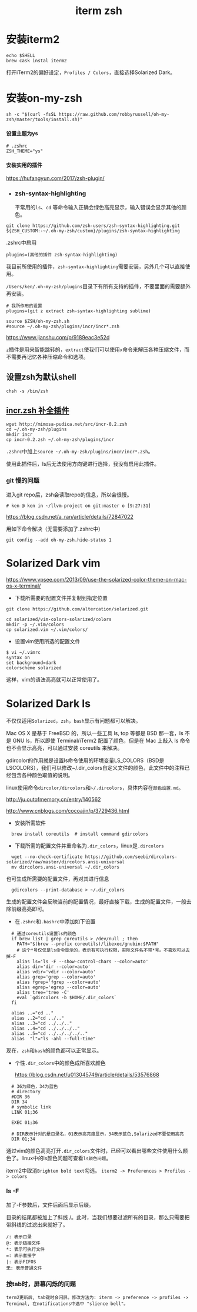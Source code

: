<h1 align="center">iterm zsh</h1>




# 安装iterm2

```shell
echo $SHELL
brew cask instal iterm2
```

打开iTerm2的偏好设定，`Profiles / Colors`，直接选择Solarized Dark。



# 安装on-my-zsh

```shell
sh -c "$(curl -fsSL https://raw.github.com/robbyrussell/oh-my-zsh/master/tools/install.sh)"
```

#### 设置主题为ys

```shell
# .zshrc
ZSH_THEME="ys"
```



#### 安装实用的插件

https://hufangyun.com/2017/zsh-plugin/

- ### zsh-syntax-highlighting

  平常用的`ls`、`cd` 等命令输入正确会绿色高亮显示，输入错误会显示其他的颜色。

```shell
git clone https://github.com/zsh-users/zsh-syntax-highlighting.git ${ZSH_CUSTOM:-~/.oh-my-zsh/custom}/plugins/zsh-syntax-highlighting
```

.zshrc中启用

```shell
plugins=(其他的插件 zsh-syntax-highlighting)
```

我目前所使用的插件，`zsh-syntax-highlighting`需要安装，另外几个可以直接使用。

`/Users/ken/.oh-my-zsh/plugins`目录下有所有支持的插件，不要里面的需要额外再安装。

```shell
# 我所作用的设置
plugins=(git z extract zsh-syntax-highlighting sublime)

source $ZSH/oh-my-zsh.sh
#source ~/.oh-my-zsh/plugins/incr/incr*.zsh
```



https://www.jianshu.com/p/9189eac3e52d

`z`插件是用来智能跳转的，`extract`使我们可以使用`x`命令来解压各种压缩文件，而不需要再记忆各种压缩命令和选项。



## 设置zsh为默认shell

```shell
chsh -s /bin/zsh
```



## [incr.zsh 补全插件](http://mimosa-pudica.net/zsh-incremental.html)

```shell
wget http://mimosa-pudica.net/src/incr-0.2.zsh   
cd ~/.oh-my-zsh/plugins
mkdir incr
cp incr-0.2.zsh ~/.oh-my-zsh/plugins/incr
```



`.zshrc`中加上`source ~/.oh-my-zsh/plugins/incr/incr*.zsh`。

使用此插件后，ls后无法使用方向键进行选择，我没有启用此插件。



### git 慢的问题

进入git repo后，zsh会读取repo的信息，所以会很慢。

```shell
# ken @ ken in ~/llvm-project on git:master o [9:27:31]
```

https://blog.csdn.net/a_ran/article/details/72847022

用如下命令解决（无需要添加了.zshrc中）

```shell
git config --add oh-my-zsh.hide-status 1
```







# Solarized Dark vim



https://www.vpsee.com/2013/09/use-the-solarized-color-theme-on-mac-os-x-terminal/

- 下载所需要的配置文件并复制到指定位置

```shell
git clone https://github.com/altercation/solarized.git

cd solarized/vim-colors-solarized/colors
mkdir -p ~/.vim/colors
cp solarized.vim ~/.vim/colors/
```

- 设置vim使用所选的配置文件

```shell
$ vi ~/.vimrc
syntax on
set background=dark
colorscheme solarized
```

这样，vim的语法高亮就可以正常使用了。



# Solarized Dark ls

不仅仅适用`Solarized`，`zsh`，`bash`显示有问题都可以解决。

Mac OS X 是基于 FreeBSD 的，所以一些工具 ls, top 等都是 BSD 那一套，ls 不是 GNU ls，所以即使 
Terminal/iTerm2 配置了颜色，但是在 Mac 上敲入 ls 命令也不会显示高亮，可以通过安装 coreutils 来解决。

gdircolor的作用就是设置ls命令使用的环境变量LS_COLORS（BSD是LSCOLORS），我们可以修改~/.dir_colors自定义文件的颜色，此文件中的注释已经包含各种颜色取值的说明。



linux使用命令`dircolor/dircolors`和`~/.dircolors`，具体内容在`颜色设置.md`。

http://ju.outofmemory.cn/entry/140562

http://www.cnblogs.com/cocoajin/p/3729436.html

- 安装所需软件

```shell
  brew install coreutils  # install command gdircolors
```

- 下载所需的配置文件并重命名为`.dir_colors`，linux是`.dircolors`

```shell
  wget --no-check-certificate https://github.com/seebi/dircolors-solarized/raw/master/dircolors.ansi-universal
  mv dircolors.ansi-universal ~/.dir_colors
```

  

  也可生成所需要的配置文件，再对其进行信息

```shell
  gdircolors --print-database > ~/.dir_colors
```

  生成的配置文件会反映当前的配置情况，最好直接下载，生成的配置文件，一般去除前缀高亮即可。

- 在`.zshrc`和`.bashrc`中添加如下设置

```shell
  # 通过coreutils设置ls的颜色
  if brew list | grep coreutils > /dev/null ; then
    PATH="$(brew --prefix coreutils)/libexec/gnubin:$PATH"
    # 这个*号仅仅是ls命令显示的，表示有可执行权限，实际文件名不带*号。不喜欢可以去掉-F
    alias ls='ls -F --show-control-chars --color=auto'
    alias dir='dir --color=auto'
    alias vdir='vdir --color=auto'
    alias grep='grep --color=auto'
    alias fgrep='fgrep --color=auto'
    alias egrep='egrep --color=auto'
    alias tree='tree -C'
    eval `gdircolors -b $HOME/.dir_colors`
  fi
  
  alias ..="cd .."
  alias ..2="cd ../.."
  alias ..3="cd ../../.."
  alias ..4="cd ../../../.."
  alias ..5="cd ../../../../.."
  alias  "l"="ls -ahl --full-time"
```

  现在，`zsh`和`bash`的颜色都可以正常显示。

- 个性`.dir_colors`中的颜色成所喜欢颜色

  https://blog.csdn.net/u013045749/article/details/53576868

```shell
  # 36为绿色，34为蓝色
  # directory
  #DIR 36
  DIR 34
  # symbolic link
  LINK 01;36
  
  EXEC 01;36
```

```shell
  # DIR表示针对的是目录名，01表示高亮度显示，34表示蓝色,Solarized不要使用高亮
  DIR 01;34
```

  

通过vim的颜色高亮打开`.dir_colors`文件时，已经可以看出哪些文件使用什么颜色了。linux中的ls颜色问题可查看`ls颜色问题`。

iterm2中取消`Brightem bold text`勾选。 `iterm2 -> Preferences > Profiles -> colors`



### ls -F

加了-F参数后，文件后面后显示后缀。

目录的结尾都被加上了斜线 /。此时，当我们想要过滤所有的目录，那么只需要把带斜线的过滤出来就好了。

```shell
/: 表示目录
@: 表示链接文件
*: 表示可执行文件
=: 表示套接字
|: 表示FIFOS
无: 表示普通文件
```







### 按tab时，屏幕闪烁的问题

```shell
term2更新后, tab键时会闪屏。修改方法为: iterm -> preference -> profiles -> Terminal, 在notifications中选中 "slience bell"。
```

